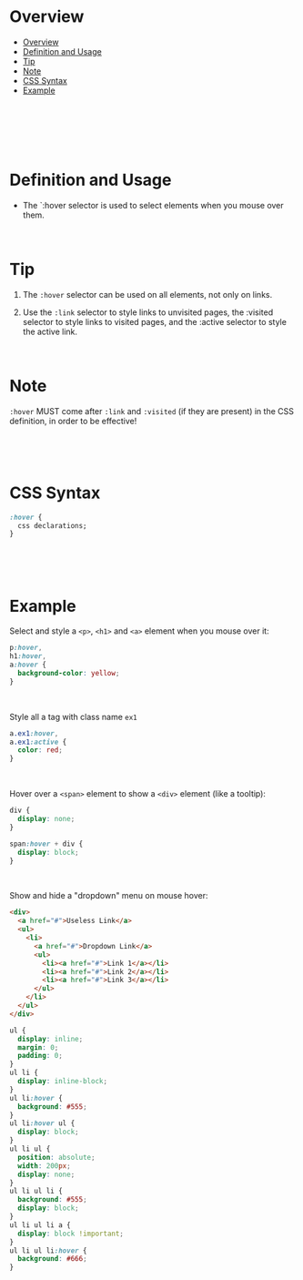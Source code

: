 # Overview

- [Overview](#overview)
- [Definition and Usage](#definition-and-usage)
- [Tip](#tip)
- [Note](#note)
- [CSS Syntax](#css-syntax)
- [Example](#example)

&nbsp;

&nbsp;

&nbsp;

# Definition and Usage

- The `:hover selector is used to select elements when you mouse over them.

&nbsp;

# Tip

1. The `:hover` selector can be used on all elements, not only on links.

2. Use the `:link` selector to style links to unvisited pages, the :visited selector to style links to visited pages, and the :active selector to style the active link.

&nbsp;

# Note

`:hover` MUST come after `:link` and `:visited` (if they are present) in the CSS definition, in order to be effective!

&nbsp;

&nbsp;

# CSS Syntax

```css
:hover {
  css declarations;
}
```

&nbsp;

&nbsp;

# Example

Select and style a `<p>`, `<h1>` and `<a>` element when you mouse over it:

```css
p:hover,
h1:hover,
a:hover {
  background-color: yellow;
}
```

&nbsp;

Style all a tag with class name `ex1`

```css
a.ex1:hover,
a.ex1:active {
  color: red;
}
```

&nbsp;

Hover over a `<span>` element to show a `<div>` element (like a tooltip):

```css
div {
  display: none;
}

span:hover + div {
  display: block;
}
```

&nbsp;

Show and hide a "dropdown" menu on mouse hover:

```html
<div>
  <a href="#">Useless Link</a>
  <ul>
    <li>
      <a href="#">Dropdown Link</a>
      <ul>
        <li><a href="#">Link 1</a></li>
        <li><a href="#">Link 2</a></li>
        <li><a href="#">Link 3</a></li>
      </ul>
    </li>
  </ul>
</div>
```

```css
ul {
  display: inline;
  margin: 0;
  padding: 0;
}
ul li {
  display: inline-block;
}
ul li:hover {
  background: #555;
}
ul li:hover ul {
  display: block;
}
ul li ul {
  position: absolute;
  width: 200px;
  display: none;
}
ul li ul li {
  background: #555;
  display: block;
}
ul li ul li a {
  display: block !important;
}
ul li ul li:hover {
  background: #666;
}
```
